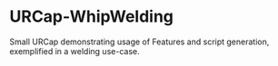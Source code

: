# URCap-WhipWelding
Small URCap demonstrating usage of Features and script generation, exemplified in a welding use-case.
